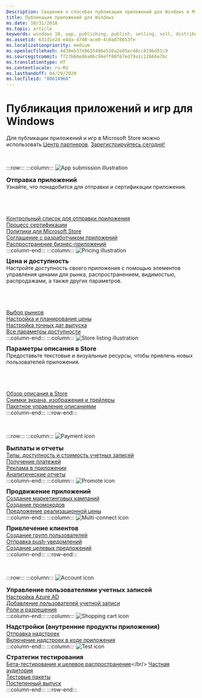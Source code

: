```yaml
---
Description: Сведения о способах публикации приложений для Windows в Microsoft Store.
title: Публикация приложений для Windows
ms.date: 10/31/2018
ms.topic: article
keywords: windows 10, uwp, publishing, publish, selling, sell, distribute, distributing, store, dashboard
ms.assetid: 631d1e2d-e4da-4740-ace0-4c0ad78653fe
ms.localizationpriority: medium
ms.openlocfilehash: 4d30eb37e9633496e510a2e05ec48cc819bd51c9
ms.sourcegitcommit: f727b68e86a86c94eff00f67ed79a1c12666e7bc
ms.translationtype: HT
ms.contentlocale: ru-RU
ms.lasthandoff: 04/29/2020
ms.locfileid: "80614968"
---
```

# <a name="publish-windows-apps-and-games"></a>Публикация приложений и игр для Windows  

Для публикации приложений и игр в Microsoft Store можно использовать [Центр партнеров](https://partner.microsoft.com/dashboard). [Зарегистрируйтесь сегодня!](https://developer.microsoft.com/store/register)

<br/>

:::row:::
    :::column:::
        <img src="https://docs.microsoft.com/media/illustrations/teams-fast-track.svg" alt="App submission illustration" />
        <h3 style="margin-top: 10px; margin-bottom: 0px">Отправка приложений</h3>
        <p style="margin-top: 0px; margin-bottom: 50px">Узнайте, что понадобится для отправки и сертификации приложения.</p>
        <br>
        <a href="app-submissions.md">Контрольный список для отправки приложения</a><br/>
        <a href="the-app-certification-process.md">Процесс сертификации</a><br/>
        <a href="store-policies.md">Политики для Microsoft Store</a><br/>
        <a href="//docs.microsoft.com/legal/windows/agreements/app-developer-agreement">Соглашение с разработчиком приложений</a><br/>
        <a href="distribute-lob-apps-to-enterprises.md">Распространение бизнес-приложений</a><br/>
    :::column-end:::
    :::column:::
        <img src="https://docs.microsoft.com/media/illustrations/bcs-partner-advanced-management- billing-7.svg" alt="Pricing illustration" />
        <h3 style="margin-top: 10px; margin-bottom: 0px">Цена и доступность</h3>
        <p style="margin-top: 0px; margin-bottom: 50px">Настройте доступность своего приложения с помощью элементов управления ценами для рынка, распространением, видимостью, распродажами, а также других параметров.</p>
        <br>
        <a href="define-pricing-and-market-selection.md">Выбор рынков</a><br/>
        <a href="set-and-schedule-app-pricing.md">Настройка и планирование цены</a><br/>
        <a href="configure-precise-release-scheduling.md">Настройка точных дат выпуска</a><br/>
        <a href="set-app-pricing-and-availability.md">Все параметры доступности</a><br/>
    :::column-end:::
    :::column:::
        <img src="https://docs.microsoft.com/media/illustrations/biztalk-get-started-scenarios.svg" alt="Store listing illustration" />
        <h3 style="margin-top: 10px; margin-bottom: 0px">Параметры описания в Store</h3>
        <p style="margin-top: 0px; margin-bottom: 50px">Предоставьте текстовые и визуальные ресурсы, чтобы привлечь новых пользователей приложения.</p>
        <br>
        <a href="create-app-store-listings.md">Обзор описания в Store</a><br/>
        <a href="app-screenshots-and-images.md">Снимки экрана, изображения и трейлеры</a><br/>
        <a href="import-and-export-store-listings.md">Пакетное управление описаниями</a><br/>
    :::column-end:::
:::row-end:::

<br/>

:::row:::
    :::column:::
        <img src="https://docs.microsoft.com/media/illustrations/team-services-get-started-account-manager.svg" alt="Payment icon" />
        <h3 style="margin-top: 10px; margin-bottom: 0px">Выплаты и отчеты</h3>
        <a href="account-types-locations-and-fees.md">Типы, доступность и стоимость учетных записей</a><br/>
        <a href="getting-paid-apps.md">Получение платежей</a><br/>
        <a href="in-app-ads.md">Реклама в приложении</a><br/>
        <a href="analytics.md">Аналитические отчеты</a><br/>
    :::column-end:::
    :::column:::
        <img src="https://docs.microsoft.com/media/illustrations/ms365enterprise-partner-news-2.svg" alt="Promote icon" />
        <h3 style="margin-top: 10px; margin-bottom: 0px">Продвижение приложений</h3>
        <a href="create-an-ad-campaign-for-your-app.md">Создание маркетинговых кампаний</a><br/>
        <a href="generate-promotional-codes.md">Создание промокодов</a><br/>
        <a href="put-apps-and-add-ons-on-sale.md">Предложение реализационной цены</a><br/>
    :::column-end:::
    :::column:::
        <img src="https://docs.microsoft.com/media/illustrations/virtualization-hperv-server-community.svg" alt="Multi-connect icon" />
        <h3 style="margin-top: 10px; margin-bottom: 0px">Привлечение клиентов</h3>
        <a href="create-customer-groups.md">Создание групп пользователей</a><br/>
        <a href="send-push-notifications-to-your-apps-customers.md">Отправка push-уведомлений</a><br/>
        <a href="use-targeted-offers-to-maximize-engagement-and-conversions.md">Создание целевых предложений</a><br/>
    :::column-end:::
:::row-end:::

<br/>

:::row:::
    :::column:::
        <img src="https://docs.microsoft.com/media/illustrations/bcs-user-management-add-customer-1.svg" alt="Account icon" />
        <h3 style="margin-top: 10px; margin-bottom: 0px">Управление пользователями учетных записей</h3>
        <a href="associate-azure-ad-with-dev-center.md">Настройка Azure AD</a><br/>
        <a href="add-users-groups-and-azure-ad-applications.md">Добавление пользователей учетной записи</a><br/>
        <a href="set-custom-permissions-for-account-users.md">Роли и разрешения</a><br/>
    :::column-end:::
    :::column:::
        <img src="https://docs.microsoft.com/media/illustrations/sql-get-started-download.svg" alt="Shopping cart icon" />
        <h3 style="margin-top: 10px; margin-bottom: 0px">Надстройки (внутренние продукты приложения)</h3>
        <a href="add-on-submissions.md">Отправка надстроек</a><br/>
        <a href="../monetize/in-app-purchases-and-trials.md">Включение надстроек в коде приложения</a><br/>
    :::column-end:::
    :::column:::
        <img src="https://docs.microsoft.com/media/illustrations/team-services-dev-ops-test.svg" alt="Test icon" />
        <h3 style="margin-top: 10px; margin-bottom: 0px">Стратегии тестирования</h3>
        <a href="beta-testing-and-targeted-distribution.md">Бета-тестирование и целевое распространение</a></br/> <a href="choose-visibility-options.md#audience">Частная аудитория</a><br/>
        <a href="package-flights.md">Тестовые пакеты</a><br/>
        <a href="gradual-package-rollout.md">Постепенный выпуск</a><br/>
    :::column-end:::
:::row-end:::
